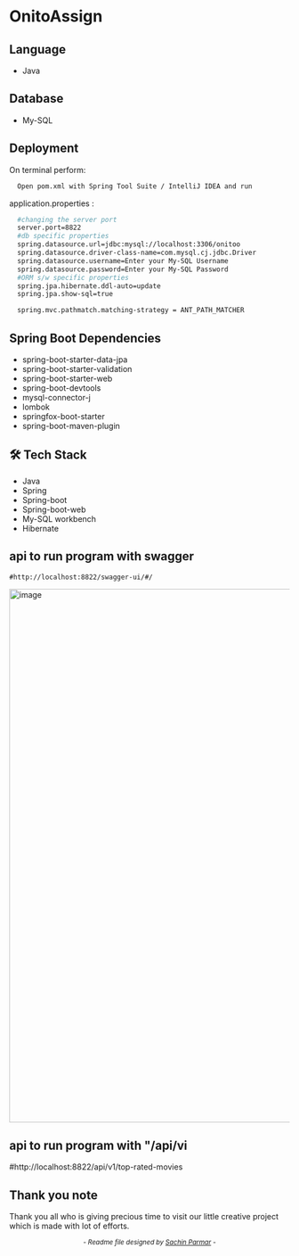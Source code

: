 # OnitoAssign

## Language
- Java

## Database
- My-SQL

## Deployment

On terminal perform:
```bash
  Open pom.xml with Spring Tool Suite / IntelliJ IDEA and run
```


application.properties : 
```bash
  #changing the server port
  server.port=8822
  #db specific properties
  spring.datasource.url=jdbc:mysql://localhost:3306/onitoo
  spring.datasource.driver-class-name=com.mysql.cj.jdbc.Driver
  spring.datasource.username=Enter your My-SQL Username
  spring.datasource.password=Enter your My-SQL Password
  #ORM s/w specific properties
  spring.jpa.hibernate.ddl-auto=update
  spring.jpa.show-sql=true

  spring.mvc.pathmatch.matching-strategy = ANT_PATH_MATCHER

```


## Spring Boot Dependencies
- spring-boot-starter-data-jpa
- spring-boot-starter-validation
- spring-boot-starter-web
- spring-boot-devtools
- mysql-connector-j
- lombok
- springfox-boot-starter
- spring-boot-maven-plugin

## 🛠 Tech Stack

- Java
- Spring
- Spring-boot
- Spring-boot-web
- My-SQL workbench 
- Hibernate


## api to run program with swagger
	#http://localhost:8822/swagger-ui/#/
 <img width="957" alt="image" src="https://github.com/sachin9603/OnitoAssign/assets/103635352/d9b5f574-5225-492c-be61-a137a3daea87">



 
## api to run program with "/api/vi
#http://localhost:8822/api/v1/top-rated-movies

## Thank you note
Thank you all who is giving precious time to visit our little creative project which is made with lot of efforts.

_<p align="center"><sub>- Readme file designed by <a href="https://github.com/sachin9603">Sachin Parmar</a> -</sub></p>_
